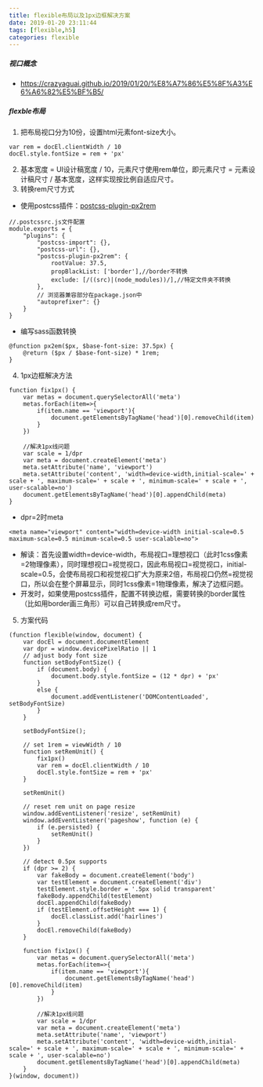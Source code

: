 ```yaml
---
title: flexible布局以及1px边框解决方案
date: 2019-01-20 23:11:44
tags: [flexible,h5]
categories: flexible
---
```


##### 视口概念
- https://crazyaguai.github.io/2019/01/20/%E8%A7%86%E5%8F%A3%E6%A6%82%E5%BF%B5/
##### flexble布局
1. 把布局视口分为10份，设置html元素font-size大小。
```
var rem = docEl.clientWidth / 10
docEl.style.fontSize = rem + 'px'
```
2. 基本宽度 = UI设计稿宽度 / 10，元素尺寸使用rem单位，即元素尺寸 = 元素设计稿尺寸 / 基本宽度，这样实现按比例自适应尺寸。
3. 转换rem尺寸方式
- 使用postcss插件：[postcss-plugin-px2rem](https://github.com/pigcan/postcss-plugin-px2rem)
```
//.postcssrc.js文件配置
module.exports = {
    "plugins": {
        "postcss-import": {},
        "postcss-url": {},
        "postcss-plugin-px2rem": {
            rootValue: 37.5,
            propBlackList: ['border'],//border不转换
            exclude: [/((src)|(node_modules))/],//特定文件夹不转换
        },
        // 浏览器兼容部分在package.json中
        "autoprefixer": {}
    }
}
```
- 编写sass函数转换
```
@function px2em($px, $base-font-size: 37.5px) {
    @return ($px / $base-font-size) * 1rem;
}
```
4. 1px边框解决方法
```
function fix1px() {
    var metas = document.querySelectorAll('meta')
    metas.forEach(item=>{
        if(item.name == 'viewport'){
            document.getElementsByTagName('head')[0].removeChild(item)
        }
    })

    //解决1px线问题
    var scale = 1/dpr
    var meta = document.createElement('meta')
    meta.setAttribute('name', 'viewport')
    meta.setAttribute('content', 'width=device-width,initial-scale=' + scale + ', maximum-scale=' + scale + ', minimum-scale=' + scale + ', user-scalable=no')
    document.getElementsByTagName('head')[0].appendChild(meta)
}
```
- dpr=2时meta
```
<meta name="viewport" content="width=device-width initial-scale=0.5 maximum-scale=0.5 minimum-scale=0.5 user-scalable=no">
```
- 解读：首先设置width=device-width，布局视口=理想视口（此时1css像素=2物理像素），同时理想视口=视觉视口，因此布局视口=视觉视口，initial-scale=0.5，会使布局视口和视觉视口扩大为原来2倍，布局视口仍然=视觉视口，所以会在整个屏幕显示，同时1css像素=1物理像素，解决了边框问题。
- 开发时，如果使用postcss插件，配置不转换边框，需要转换的border属性（比如用border画三角形）可以自己转换成rem尺寸。
5. 方案代码
```
(function flexible(window, document) {
    var docEl = document.documentElement
    var dpr = window.devicePixelRatio || 1
    // adjust body font size
    function setBodyFontSize() {
        if (document.body) {
            document.body.style.fontSize = (12 * dpr) + 'px'
        }
        else {
            document.addEventListener('DOMContentLoaded', setBodyFontSize)
        }
    }

    setBodyFontSize();

    // set 1rem = viewWidth / 10
    function setRemUnit() {
        fix1px()
        var rem = docEl.clientWidth / 10
        docEl.style.fontSize = rem + 'px'
    }

    setRemUnit()

    // reset rem unit on page resize
    window.addEventListener('resize', setRemUnit)
    window.addEventListener('pageshow', function (e) {
        if (e.persisted) {
            setRemUnit()
        }
    })

    // detect 0.5px supports
    if (dpr >= 2) {
        var fakeBody = document.createElement('body')
        var testElement = document.createElement('div')
        testElement.style.border = '.5px solid transparent'
        fakeBody.appendChild(testElement)
        docEl.appendChild(fakeBody)
        if (testElement.offsetHeight === 1) {
            docEl.classList.add('hairlines')
        }
        docEl.removeChild(fakeBody)
    }

    function fix1px() {
        var metas = document.querySelectorAll('meta')
        metas.forEach(item=>{
            if(item.name == 'viewport'){
                document.getElementsByTagName('head')[0].removeChild(item)
            }
        })

        //解决1px线问题
        var scale = 1/dpr
        var meta = document.createElement('meta')
        meta.setAttribute('name', 'viewport')
        meta.setAttribute('content', 'width=device-width,initial-scale=' + scale + ', maximum-scale=' + scale + ', minimum-scale=' + scale + ', user-scalable=no')
        document.getElementsByTagName('head')[0].appendChild(meta)
    }
}(window, document))
```
